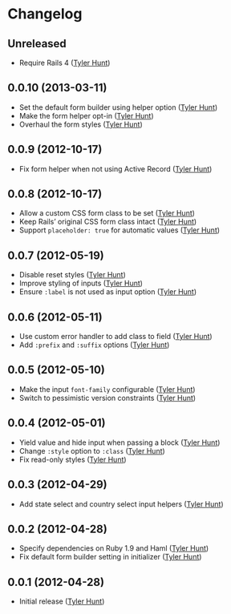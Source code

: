 # Changelog

## Unreleased

  * Require Rails 4 ([Tyler Hunt][tylerhunt])

## 0.0.10 (2013-03-11)

  * Set the default form builder using helper option ([Tyler Hunt][tylerhunt])
  * Make the form helper opt-in ([Tyler Hunt][tylerhunt])
  * Overhaul the form styles ([Tyler Hunt][tylerhunt])

## 0.0.9 (2012-10-17)

  * Fix form helper when not using Active Record ([Tyler Hunt][tylerhunt])

## 0.0.8 (2012-10-17)

  * Allow a custom CSS form class to be set ([Tyler Hunt][tylerhunt])
  * Keep Rails’ original CSS form class intact ([Tyler Hunt][tylerhunt])
  * Support `placeholder: true` for automatic values ([Tyler Hunt][tylerhunt])

## 0.0.7 (2012-05-19)

  * Disable reset styles ([Tyler Hunt][tylerhunt])
  * Improve styling of inputs ([Tyler Hunt][tylerhunt])
  * Ensure `:label` is not used as input option ([Tyler Hunt][tylerhunt])

## 0.0.6 (2012-05-11)

  * Use custom error handler to add class to field ([Tyler Hunt][tylerhunt])
  * Add `:prefix` and `:suffix` options ([Tyler Hunt][tylerhunt])

## 0.0.5 (2012-05-10)

  * Make the input `font-family` configurable ([Tyler Hunt][tylerhunt])
  * Switch to pessimistic version constraints ([Tyler Hunt][tylerhunt])

## 0.0.4 (2012-05-01)

  * Yield value and hide input when passing a block ([Tyler Hunt][tylerhunt])
  * Change `:style` option to `:class` ([Tyler Hunt][tylerhunt])
  * Fix read-only styles ([Tyler Hunt][tylerhunt])

## 0.0.3 (2012-04-29)

  * Add state select and country select input helpers ([Tyler Hunt][tylerhunt])

## 0.0.2 (2012-04-28)

  * Specify dependencies on Ruby 1.9 and Haml ([Tyler Hunt][tylerhunt])
  * Fix default form builder setting in initializer ([Tyler Hunt][tylerhunt])

## 0.0.1 (2012-04-28)

  * Initial release ([Tyler Hunt][tylerhunt])

[tylerhunt]: https://github.com/tylerhunt
